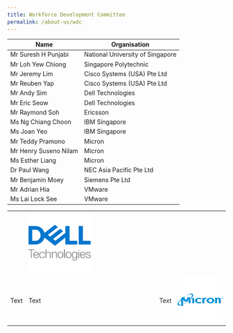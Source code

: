 ```yaml
---
title: Workforce Development Committee
permalink: /about-us/wdc
---
```

| Name | Organisation | 
| -------- | -------- | 
|Mr Suresh H Punjabi     |National University of Singapore     | 
|Mr Loh Yew Chiong     |Singapore Polytechnic     | 
|Mr Jeremy Lim     |Cisco Systems (USA) Pte Ltd     |  
|Mr Reuben Yap     | Cisco Systems (USA) Pte Ltd     |  
|Mr Andy Sim     |Dell Technologies     | 
|Mr Eric Seow     |Dell Technologies     | 
|Mr Raymond Soh     | Ericsson | 
|Ms Ng Chiang Choon |IBM Singapore     |  
|Ms Joan Yeo| IBM Singapore     | 
|Mr Teddy Pramono     | Micron | 
|Mr Henry Suseno Nilam     | Micron | 
|Ms Esther Liang | Micron | 
|Dr Paul Wang     | NEC Asia Pacific Pte Ltd | 
|Mr Benjamin Moey     | Siemens Pte Ltd | 
|Mr Adrian Hia     |VMware | 
|Ms Lai Lock See| VMware |



|  |  |  | |
| -------- | -------- | -------- |-------- |
| |<a href="https://www.delltechnologies.com/en-sg/index.htm" target="blank"><img src="/images/wdc-members-logos/Dell%20Logo%20200x200.png" alt="Dell" style="width: 50%; height: 50%"></a>|  |  |<a href="https://www.ericsson.com/en" target="blank"><img src="/images/wdc-members-logos/Ericsson%20Logo%20200x200.png" alt="Ericsson" style="width: 800%; height: 100%"></a>|   | |<a href="https://www.ibm.com/sg-en?p1=Search&p4=43700052661453023&p5=e&gclid=Cj0KCQjwsZKJBhC0ARIsAJ96n3VCQF5SLzCrH_XIdQzYH78htF-IcTpBEbpCOXh5zi5lW2F-M0Np2TwaAsJXEALw_wcB&gclsrc=aw.ds" target="blank"><img src="/images/wdc-members-logos/IBM%20Logo%20200x200.png" alt="IBM" style="width: 50%; height: 50%"></a>|  ||<a href="https://www.micron.com/" target="blank"><img src="/images/wdc-members-logos/Mircon%20Logo%20200x200.png" alt="Micron" style="width: 500%; height: 500%"></a>|  |
| Text     | Text     | Text     |![Alt text for image on Isomer site](/images/wdc-members-logos/Mircon%20Logo%20200x200.png) |